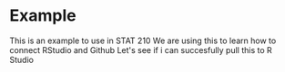 # Example
This is an example to use in STAT 210
We are using this to learn how to connect RStudio and Github
Let's see if i can succesfully pull this to R Studio
